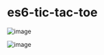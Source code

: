 # es6-tic-tac-toe


![image](https://github.com/sonvir249/es6-tic-tac-toe/assets/28830195/cd7b50c3-8720-44ea-9e0c-c951c580bed3)

![image](https://github.com/sonvir249/es6-tic-tac-toe/assets/28830195/eb0183a2-a734-4136-bdb2-dc4c255b51d9)


